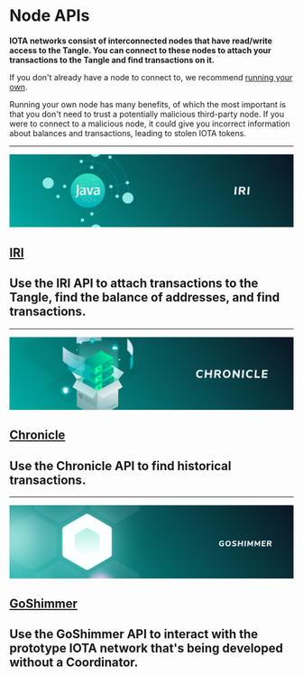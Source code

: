 # Node APIs

**IOTA networks consist of interconnected nodes that have read/write access to the Tangle. You can connect to these nodes to attach your transactions to the Tangle and find transactions on it.**

If you don't already have a node to connect to, we recommend [running your own](root://node-software/1.0/overview.md).

Running your own node has many benefits, of which the most important is that you don't need to trust a potentially malicious third-party node. If you were to connect to a malicious node, it could give you incorrect information about balances and transactions, leading to stolen IOTA tokens.

-------------------------
![IRI](images/IRI.png)
## [IRI](root://iri/1.0/references/iri-api-reference.md)
Use the IRI API to attach transactions to the Tangle, find the balance of addresses, and find transactions.
-------------------------

-------------------------
![Chronicle](images/Chronicle.png)
## [Chronicle](root://chronicle/1.0/references/chronicle-api-reference.md)
Use the Chronicle API to find historical transactions.
-------------------------

-------------------------
![GoShimmer](images/GoShimmer.png)
## [GoShimmer](root://goshimmer/1.0/references/goshimmer-api-reference.md)
Use the GoShimmer API to interact with the prototype IOTA network that's being developed without a Coordinator.
-------------------------

